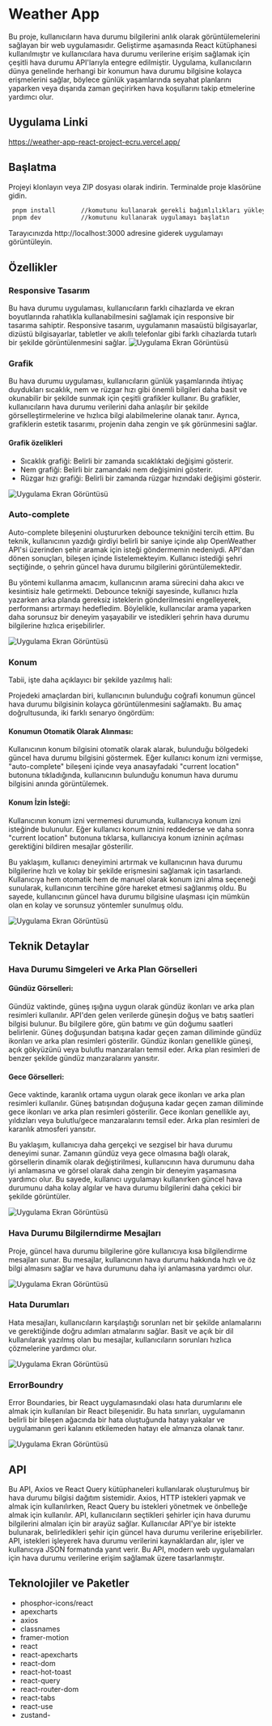 # Weather App

Bu proje, kullanıcıların hava durumu bilgilerini anlık olarak görüntülemelerini sağlayan bir web uygulamasıdır. Geliştirme aşamasında React kütüphanesi kullanılmıştır ve kullanıcılara hava durumu verilerine erişim sağlamak için çeşitli hava durumu API'larıyla entegre edilmiştir. Uygulama, kullanıcıların dünya genelinde herhangi bir konumun hava durumu bilgisine kolayca erişmelerini sağlar, böylece günlük yaşamlarında seyahat planlarını yaparken veya dışarıda zaman geçirirken hava koşullarını takip etmelerine yardımcı olur.

## Uygulama Linki

https://weather-app-react-project-ecru.vercel.app/

## Başlatma

Projeyi klonlayın veya ZIP dosyası olarak indirin.
Terminalde proje klasörüne gidin.

```bash
 pnpm install       //komutunu kullanarak gerekli bağımlılıkları yükleyin.
 pnpm dev           //komutunu kullanarak uygulamayı başlatın
```

Tarayıcınızda http://localhost:3000 adresine giderek uygulamayı görüntüleyin.

## Özellikler

### Responsive Tasarım

Bu hava durumu uygulaması, kullanıcıların farklı cihazlarda ve ekran boyutlarında rahatlıkla kullanabilmesini sağlamak için responsive bir tasarıma sahiptir. Responsive tasarım, uygulamanın masaüstü bilgisayarlar, dizüstü bilgisayarlar, tabletler ve akıllı telefonlar gibi farklı cihazlarda tutarlı bir şekilde görüntülenmesini sağlar.
![Uygulama Ekran Görüntüsü](/public/images/readme-images/responsive.png)

### Grafik

Bu hava durumu uygulaması, kullanıcıların günlük yaşamlarında ihtiyaç duydukları sıcaklık, nem ve rüzgar hızı gibi önemli bilgileri daha basit ve okunabilir bir şekilde sunmak için çeşitli grafikler kullanır. Bu grafikler, kullanıcıların hava durumu verilerini daha anlaşılır bir şekilde görselleştirmelerine ve hızlıca bilgi alabilmelerine olanak tanır. Ayrıca, grafiklerin estetik tasarımı, projenin daha zengin ve şık görünmesini sağlar.

#### Grafik özelikleri

- Sıcaklık grafiği: Belirli bir zamanda sıcaklıktaki değişimi gösterir.
- Nem grafiği: Belirli bir zamandaki nem değişimini gösterir.
- Rüzgar hızı grafiği: Belirli bir zamanda rüzgar hızındaki değişimi gösterir.

![Uygulama Ekran Görüntüsü](/public/images/readme-images/chart.png)

### Auto-complete

Auto-complete bileşenini oluştururken debounce tekniğini tercih ettim. Bu teknik, kullanıcının yazdığı girdiyi belirli bir saniye içinde alıp OpenWeather API'si üzerinden şehir aramak için isteği göndermemin nedeniydi. API'dan dönen sonuçları, bileşen içinde listelemekteyim. Kullanıcı istediği şehri seçtiğinde, o şehrin güncel hava durumu bilgilerini görüntülemektedir.

Bu yöntemi kullanma amacım, kullanıcının arama sürecini daha akıcı ve kesintisiz hale getirmekti. Debounce tekniği sayesinde, kullanıcı hızla yazarken arka planda gereksiz isteklerin gönderilmesini engelleyerek, performansı artırmayı hedefledim. Böylelikle, kullanıcılar arama yaparken daha sorunsuz bir deneyim yaşayabilir ve istedikleri şehrin hava durumu bilgilerine hızlıca erişebilirler.

![Uygulama Ekran Görüntüsü](/public/images/readme-images/search.png)

### Konum

Tabii, işte daha açıklayıcı bir şekilde yazılmış hali:

Projedeki amaçlardan biri, kullanıcının bulunduğu coğrafi konumun güncel hava durumu bilgisinin kolayca görüntülenmesini sağlamaktı. Bu amaç doğrultusunda, iki farklı senaryo öngördüm:

#### Konumun Otomatik Olarak Alınması:

Kullanıcının konum bilgisini otomatik olarak alarak, bulunduğu bölgedeki güncel hava durumu bilgisini göstermek.
Eğer kullanıcı konum izni vermişse, "auto-complete" bileşeni içinde veya anasayfadaki "current location" butonuna tıkladığında, kullanıcının bulunduğu konumun hava durumu bilgisini anında görüntülemek.

#### Konum İzin İsteği:

Kullanıcının konum izni vermemesi durumunda, kullanıcıya konum izni isteğinde bulunulur.
Eğer kullanıcı konum iznini reddederse ve daha sonra "current location" butonuna tıklarsa, kullanıcıya konum izninin açılması gerektiğini bildiren mesajlar gösterilir.

Bu yaklaşım, kullanıcı deneyimini artırmak ve kullanıcının hava durumu bilgilerine hızlı ve kolay bir şekilde erişmesini sağlamak için tasarlandı. Kullanıcıya hem otomatik hem de manuel olarak konum izni alma seçeneği sunularak, kullanıcının tercihine göre hareket etmesi sağlanmış oldu. Bu sayede, kullanıcının güncel hava durumu bilgisine ulaşması için mümkün olan en kolay ve sorunsuz yöntemler sunulmuş oldu.

![Uygulama Ekran Görüntüsü](/public/images/readme-images/search.png)

## Teknik Detaylar

### Hava Durumu Simgeleri ve Arka Plan Görselleri

#### Gündüz Görselleri:

Gündüz vaktinde, güneş ışığına uygun olarak gündüz ikonları ve arka plan resimleri kullanılır.
API'den gelen verilerde güneşin doğuş ve batış saatleri bilgisi bulunur. Bu bilgilere göre, gün batımı ve gün doğumu saatleri belirlenir.
Güneş doğuşundan batışına kadar geçen zaman diliminde gündüz ikonları ve arka plan resimleri gösterilir.
Gündüz ikonları genellikle güneşi, açık gökyüzünü veya bulutlu manzaraları temsil eder. Arka plan resimleri de benzer şekilde gündüz manzaralarını yansıtır.

#### Gece Görselleri:

Gece vaktinde, karanlık ortama uygun olarak gece ikonları ve arka plan resimleri kullanılır.
Güneş batışından doğuşuna kadar geçen zaman diliminde gece ikonları ve arka plan resimleri gösterilir.
Gece ikonları genellikle ayı, yıldızları veya bulutlu/gece manzaralarını temsil eder. Arka plan resimleri de karanlık atmosferi yansıtır.

Bu yaklaşım, kullanıcıya daha gerçekçi ve sezgisel bir hava durumu deneyimi sunar. Zamanın gündüz veya gece olmasına bağlı olarak, görsellerin dinamik olarak değiştirilmesi, kullanıcının hava durumunu daha iyi anlamasına ve görsel olarak daha zengin bir deneyim yaşamasına yardımcı olur. Bu sayede, kullanıcı uygulamayı kullanırken güncel hava durumunu daha kolay algılar ve hava durumu bilgilerini daha çekici bir şekilde görüntüler.

![Uygulama Ekran Görüntüsü](/public/images/readme-images/current.png)

### Hava Durumu Bilgilerndirme Mesajları

Proje, güncel hava durumu bilgilerine göre kullanıcıya kısa bilgilendirme mesajları sunar. Bu mesajlar, kullanıcının hava durumu hakkında hızlı ve öz bilgi almasını sağlar ve hava durumunu daha iyi anlamasına yardımcı olur.

![Uygulama Ekran Görüntüsü](/public/images/readme-images/message.png)

### Hata Durumları

Hata mesajları, kullanıcıların karşılaştığı sorunları net bir şekilde anlamalarını ve gerektiğinde doğru adımları atmalarını sağlar. Basit ve açık bir dil kullanılarak yazılmış olan bu mesajlar, kullanıcıların sorunları hızlıca çözmelerine yardımcı olur.

![Uygulama Ekran Görüntüsü](/public/images/readme-images/error.png)

### ErrorBoundry

Error Boundaries, bir React uygulamasındaki olası hata durumlarını ele almak için kullanılan bir React bileşenidir. Bu hata sınırları, uygulamanın belirli bir bileşen ağacında bir hata oluştuğunda hatayı yakalar ve uygulamanın geri kalanını etkilemeden hatayı ele almanıza olanak tanır.

![Uygulama Ekran Görüntüsü](/public/images/readme-images/Screenshot.png)

## API

Bu API, Axios ve React Query kütüphaneleri kullanılarak oluşturulmuş bir hava durumu bilgisi dağıtım sistemidir. Axios, HTTP istekleri yapmak ve almak için kullanılırken, React Query bu istekleri yönetmek ve önbelleğe almak için kullanılır. API, kullanıcıların seçtikleri şehirler için hava durumu bilgilerini almaları için bir arayüz sağlar. Kullanıcılar API'ye bir istekte bulunarak, belirledikleri şehir için güncel hava durumu verilerine erişebilirler. API, istekleri işleyerek hava durumu verilerini kaynaklardan alır, işler ve kullanıcıya JSON formatında yanıt verir. Bu API, modern web uygulamaları için hava durumu verilerine erişim sağlamak üzere tasarlanmıştır.

## Teknolojiler ve Paketler

- phosphor-icons/react
- apexcharts
- axios
- classnames
- framer-motion
- react
- react-apexcharts
- react-dom
- react-hot-toast
- react-query
- react-router-dom
- react-tabs
- react-use
- zustand-
